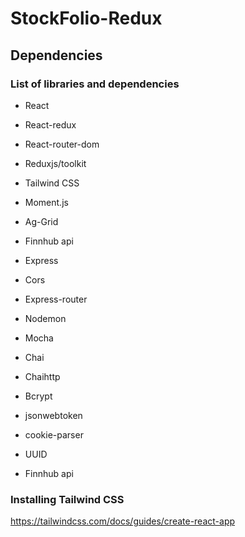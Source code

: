 # StockFolio-Redux

## Dependencies

### List of libraries and dependencies

- React
- React-redux
- React-router-dom
- Reduxjs/toolkit
- Tailwind CSS
- Moment.js
- Ag-Grid
- Finnhub api

- Express
- Cors
- Express-router
- Nodemon
- Mocha
- Chai
- Chaihttp
- Bcrypt
- jsonwebtoken
- cookie-parser
- UUID
- Finnhub api

### Installing Tailwind CSS

https://tailwindcss.com/docs/guides/create-react-app
